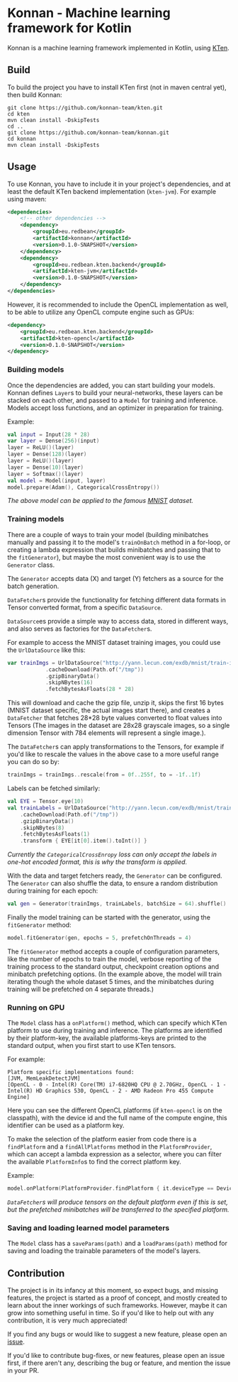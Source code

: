 # Konnan - Machine learning framework for Kotlin

Konnan is a machine learning framework implemented in Kotlin, using [KTen](https://github.com/konnan-team/kten).


## Build

To build the project you have to install KTen first (not in maven central yet), then build Konnan:

```
git clone https://github.com/konnan-team/kten.git
cd kten
mvn clean install -DskipTests
cd ..
git clone https://github.com/konnan-team/konnan.git
cd konnan
mvn clean install -DskipTests
```

## Usage

To use Konnan, you have to include it in your project's dependencies, and at least the default KTen backend implementation (`kten-jvm`). For example using maven:

```xml
<dependencies>
    <!-- other dependencies -->
    <dependency>
        <groupId>eu.redbean</groupId>
        <artifactId>konnan</artifactId>
        <version>0.1.0-SNAPSHOT</version>
    </dependency>
    <dependency>
        <groupId>eu.redbean.kten.backend</groupId>
        <artifactId>kten-jvm</artifactId>
        <version>0.1.0-SNAPSHOT</version>
    </dependency>
</dependencies>
```


However, it is recommended to include the OpenCL implementation as well, to be able to utilize any OpenCL compute engine such as GPUs:

```xml
<dependency>
    <groupId>eu.redbean.kten.backend</groupId>
    <artifactId>kten-opencl</artifactId>
    <version>0.1.0-SNAPSHOT</version>
</dependency>
```

### Building models

Once the dependencies are added, you can start building your models. Konnan defines `Layer`s to build your neural-networks, these layers can be stacked on each other, and passed to a `Model` for training and inference. Models accept loss functions, and an optimizer in preparation for training.

Example:

```kotlin
val input = Input(28 * 28)
var layer = Dense(256)(input)
layer = ReLU()(layer)
layer = Dense(128)(layer)
layer = ReLU()(layer)
layer = Dense(10)(layer)
layer = Softmax()(layer)
val model = Model(input, layer)
model.prepare(Adam(), CategoricalCrossEntropy())
```

_The above model can be applied to the famous [MNIST](http://yann.lecun.com/exdb/mnist/) dataset._

### Training models

There are a couple of ways to train your model (building minibatches manually and passing it to the model's `trainOnBatch` method in a for-loop, or creating a lambda expression that builds minibatches and passing that to the `fitGenerator`), but maybe the most convenient way is to use the `Generator` class.

The `Generator` accepts data (X) and target (Y) fetchers as a source for the batch generation. 

`DataFetcher`s provide the functionality for fetching different data formats in Tensor converted format, from a specific `DataSource`. 

`DataSource`es provide a simple way to access data, stored in different ways, and also serves as factories for the `DataFetcher`s.

For example to access the MNIST dataset training images, you could use the `UrlDataSource` like this:

```kotlin
var trainImgs = UrlDataSource("http://yann.lecun.com/exdb/mnist/train-images-idx3-ubyte.gz")
            .cacheDownload(Path.of("/tmp"))
            .gzipBinaryData()
            .skipNBytes(16)
            .fetchBytesAsFloats(28 * 28)
```

This will download and cache the gzip file, unzip it, skips the first 16 bytes (MNIST dataset specific, the actual images start there), and creates a `DataFetcher` that fetches 28*28 byte values converted to float values into Tensors (The images in the dataset are 28x28 grayscale images, so a single dimension Tensor with 784 elements will represent a single image.). 

The `DataFetcher`s can apply transformations to the Tensors, for example if you'd like to rescale the values in the above case to a more useful range you can do so by:

```kotlin
trainImgs = trainImgs..rescale(from = 0f..255f, to = -1f..1f)
```

Labels can be fetched similarly:

```kotlin
val EYE = Tensor.eye(10)
val trainLabels = UrlDataSource("http://yann.lecun.com/exdb/mnist/train-labels-idx1-ubyte.gz")
    .cacheDownload(Path.of("/tmp"))
    .gzipBinaryData()
    .skipNBytes(8)
    .fetchBytesAsFloats(1)
    .transform { EYE[it[0].item().toInt()] }
```

_Currently the `CategoricalCrossEnropy` loss can only accept the labels in one-hot encoded format, this is why the transform is applied._

With the data and target fetchers ready, the `Generator` can be configured. The `Generator` can also shuffle the data, to ensure a random distribution during training for each epoch:

```kotlin
val gen = Generator(trainImgs, trainLabels, batchSize = 64).shuffle()
```

Finally the model training can be started with the generator, using the `fitGenerator` method:

```kotlin
model.fitGenerator(gen, epochs = 5, prefetchOnThreads = 4)
```

The `fitGenerator` method accepts a couple of configuration parameters, like the number of epochs to train the model, verbose reporting of the training process to the standard output, checkpoint creation options and minibatch prefetching options. (In the example above, the model will train iterating though the whole dataset 5 times, and the minibatches during training will be prefetched on 4 separate threads.)

### Running on GPU

The `Model` class has a `onPlatform()` method, which can specify which KTen platform to use during training and inference. The platforms are identified by their platform-key, the available platforms-keys are printed to the standard output, when you first start to use KTen tensors. 

For example:
```
Platform specific implementations found:
[JVM, MemLeakDetectJVM]
[OpenCL - 0 - Intel(R) Core(TM) i7-6820HQ CPU @ 2.70GHz, OpenCL - 1 - Intel(R) HD Graphics 530, OpenCL - 2 - AMD Radeon Pro 455 Compute Engine]
```

Here you can see the different OpenCL platforms (if `kten-opencl` is on the classpath), with the device id and the full name of the compute engine, this identifier can be used as a platform key.

To make the selection of the platform easier from code there is a `findPlatform` and a `findAllPlatforms` method in the `PlatformProvider`, 
which can accept a lambda expression as a selector, where you can filter the available `PlatformInfo`s to find the correct platform key. 

Example:
```kotlin
model.onPlatform(PlatformProvider.findPlatform { it.deviceType == DeviceType.GPU }.platformKey)
```

_`DataFetcher`s will produce tensors on the default platform even if this is set, but the prefetched minibatches will be transferred to the specified platform._

### Saving and loading learned model parameters

The `Model` class has a `saveParams(path)` and a `loadParams(path)` method for saving and loading the trainable parameters of the model's layers.

## Contribution

The project is in its infancy at this moment, so expect bugs, and missing features, the project is started as a proof of concept, and mostly created to learn about the inner workings of such frameworks. However, maybe it can grow into something useful in time. So if you'd like to help out with any contribution, it is very much appreciated!

If you find any bugs or would like to suggest a new feature, please open an [issue](https://github.com/konnan-team/konnan/issues).

If you'd like to contribute bug-fixes, or new features, please open an issue first, if there aren't any, describing the bug or feature, and mention the issue in your PR. 

